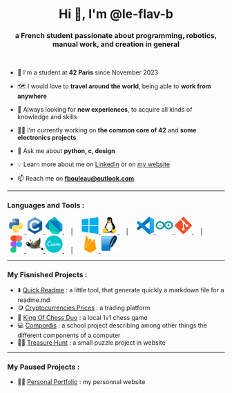 <h1 align="center">Hi 👋, I'm @le-flav-b</h1>
<h3 align="center">a French student passionate about programming, robotics, manual work, and creation in general</h3>
<br>


- 🧠 I'm a student at **42 Paris** since November 2023

- 🗺️ I would love to **travel around the world**, being able to **work from anywhere**

- 📑 Always looking for **new experiences**, to acquire all kinds of knowledge and skills

- 👨‍💻 I’m currently working on **the common core of 42** and **some electronics projects**

- 💬 Ask me about **python, c, design**

- 💡 Learn more about me on [LinkedIn](linkedin.com/in/flavien-bouleau/) or on [my website](le-flav-b.fr)

- 📫 Reach me on **fbouleau@outlook.com**


---


<h3 align="left">Languages and Tools :</h3>

<p align="left">
  <a href="python.org" target="_blank" rel="noreferrer"> <img src="https://raw.githubusercontent.com/devicons/devicon/master/icons/python/python-original.svg" alt="Python" width="40" height="40"/> </a>
  <a href="cprogramming.com" target="_blank" rel="noreferrer"> <img src="https://raw.githubusercontent.com/devicons/devicon/master/icons/c/c-original.svg" alt="C" width="40" height="40"/> </a>
  <a href="dart.dev" target="_blank" rel="noreferrer"> <img src="https://raw.githubusercontent.com/devicons/devicon/master/icons/dart/dart-original.svg" alt="Dart" width="40" height="40"/> </a>
  &nbsp;&nbsp;&nbsp; | &nbsp;&nbsp;&nbsp;
  <a href="microsoft.com" target="_blank" rel="noreferrer"> <img src="https://raw.githubusercontent.com/devicons/devicon/master/icons/windows8/windows8-original.svg" alt="Windows" width="40" height="40"/> </a>
  <a href="linux.org" target="_blank" rel="noreferrer"> <img src="https://raw.githubusercontent.com/devicons/devicon/master/icons/linux/linux-original.svg" alt="Linux" width="40" height="40"/> </a>
  &nbsp;&nbsp;&nbsp; | &nbsp;&nbsp;&nbsp;
  <a href="code.visualstudio.com" target="_blank" rel="noreferrer"> <img src="https://raw.githubusercontent.com/devicons/devicon/master/icons/vscode/vscode-original.svg" alt="VSCode" width="40" height="40"/> </a>
  <a href="arduino.cc" target="_blank" rel="noreferrer"> <img src="https://raw.githubusercontent.com/devicons/devicon/master/icons/arduino/arduino-original.svg" alt="Arduino" width="40" height="40"/> </a>
  <a href="git-scm.com" target="_blank" rel="noreferrer"> <img src="https://raw.githubusercontent.com/devicons/devicon/master/icons/git/git-original.svg" alt="Git" width="40" height="40"/> </a>
  &nbsp;&nbsp;&nbsp; | &nbsp;&nbsp;&nbsp;
  <a href="figma.com" target="_blank" rel="noreferrer"> <img src="https://raw.githubusercontent.com/devicons/devicon/master/icons/figma/figma-original.svg" alt="Figma" width="40" height="40"/> </a>
  <a href="gimp.org" target="_blank" rel="noreferrer"> <img src="https://raw.githubusercontent.com/devicons/devicon/master/icons/gimp/gimp-original.svg" alt="Gimp" width="40" height="40"/> </a>
  <a href="canva.com" target="_blank" rel="noreferrer"> <img src="https://raw.githubusercontent.com/devicons/devicon/master/icons/canva/canva-original.svg" alt="Canva" width="40" height="40"/> </a>
  &nbsp;&nbsp;&nbsp; | &nbsp;&nbsp;&nbsp;
  <a href="firebase.google.com" target="_blank" rel="noreferrer"> <img src="https://raw.githubusercontent.com/devicons/devicon/master/icons/firebase/firebase-plain.svg" alt="Firebase" width="40" height="40"/> </a>
  <a href="sqlite.org" target="_blank" rel="noreferrer"> <img src="https://raw.githubusercontent.com/devicons/devicon/master/icons/sqlite/sqlite-original.svg" alt="SQLite" width="40" height="40"/> </a>
</p>


---


<h3 align="left">My Fisnished Projects :</h3>

- ⬇️ [Quick Readme](github.com/le-flav-b/quick-readme) : a little tool, that generate quickly a markdown file for a readme.md
- 🪙 [Cryptocurrencies Prices](github.com/le-flav-b/cryptocurrencies-prices) : a trading platform
- 👑 [King Of Chess Duo](github.com/le-flav-b/king-of-chess-duo) : a local 1v1 chess game
- 💻 [Compordis](github.com/le-flav-b/compordis) : a school project describing among other things the different components of a computer
- 🏴‍☠️ [Treasure Hunt](github.com/le-flav-b/treasure-hunt) : a small puzzle project in website


---


<h3 align="left">My Paused Projects :</h3>

- 👨‍🎓 [Personal Portfolio](github.com/le-flav-b/personal-portfolio) : my personnal website
